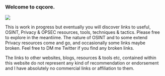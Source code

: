 ### Welcome to cqcore.
<p><img src="https://www.cqcore.uk/wp-content/uploads/2021/04/cropped-cropped-Capture-2.png"></p>


This is work in progress but eventually you will discover links to useful, OSINT, Privacy & OPSEC resources, tools, techniques & tactics. Please free to explore in the meantiime. 
The nature of OSINT and to some extend Privacy resources come and go, and occasionally  some links maybe broken. Feel free to DM me Twitter if you find any broken links.

The links to other websites, blogs, resources & tools etc, contained within this website do not represent any kind of recommendation or endorsement and I have absolutely no commercial links or affiliation to them.

<!--
**cqcore/cqcore** is a ✨ _special_ ✨ repository because its `README.md` (this file) appears on your GitHub profile.

Here are some ideas to get you started:

- 🔭 I’m currently working on ...
- 🌱 I’m currently learning ...
- 👯 I’m looking to collaborate on ...
- 🤔 I’m looking for help with ...
- 💬 Ask me about ...
- 📫 How to reach me: ...
- 😄 Pronouns: ...
- ⚡ Fun fact: ...
-->
